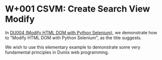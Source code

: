 # W+001 CSVM: Create Search View Modify

In [DU004 (Modify HTML DOM with Python Selenium)](https://github.com/udexon/DUNIIX/blob/main/DU004_Modify_HTML.md), we demonstrate how to "Modify HTML DOM with Python Selenium", as the title suggests.

We wish to use this elementary example to demonstrate some very fundamental principles in Duniix web programming.
